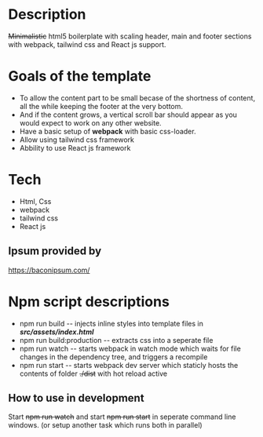 
# Description

~~Minimalistic~~ html5 boilerplate with scaling header, main and footer sections with webpack,  tailwind css and React js support.

# Goals of the template

+ To allow the content part to be small becase of the shortness of content, all the while keeping the footer at the very bottom.
+ And if the content grows, a vertical scroll bar should appear as you would expect to work on any other website.
+ Have a basic setup of **webpack** with basic css-loader.
+ Allow using tailwind css framework
+ Abbility to use React js framework

# Tech

+ Html, Css
+ webpack
+ tailwind css
+ React js

## Ipsum provided by

https://baconipsum.com/

# Npm script descriptions

 - npm run build
 -- injects inline styles into template files in ***src/assets/index.html***
 - npm run build:production
 -- extracts css into a seperate file
 - npm run watch
 -- starts webpack in watch mode which waits for file changes in the dependency tree, and triggers a recompile
 - npm run start
 -- starts webpack dev server which staticly hosts the contents of folder ~~./dist~~ with hot reload active

 ## How to use in development

 Start ~~npm run watch~~ and start ~~npm run start~~ in seperate command line windows. (or setup another task which runs both in parallel)
 